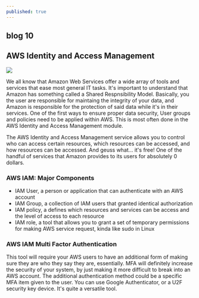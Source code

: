 ```yaml
---
published: true
---
```

## blog 10

## AWS Identity and Access Management 

![]({{site.baseurl}}/https://blogs.tensult.com/wp-content/uploads/2019/12/AWS-IAM-1024x532.png)


We all know that Amazon Web Services offer a wide array of tools and services that ease most general IT tasks. It's important to understand that Amazon has something called a Shared Respnsibility Model. Basically, you the user are responsible for maintaing the integrity of your data, and Amazon is responsible for the protection of said data while it's in their services. One of the first ways to ensure proper data security, User groups and policies need to be applied within AWS. This is most often done in the AWS Identity and Access Management module.

The AWS Identity and Access Management service allows you to control who can access certain resources, which resources can be accessed, and how resources can be accessed. And geuss what... it's free! One of the handful of services that Amazon provides to its users for absolutely 0 dollars.

### AWS IAM: Major Components

- IAM User, a person or application that can authenticate with an AWS account
- IAM Group, a collection of IAM users that granted identical authorization
- IAM policy, a defines which resources and services can be access and the level of access to each resource
- IAM role, a tool that allows you to grant a set of temporary permissions for making AWS service request, kinda like sudo in Linux

### AWS IAM Multi Factor Authentication

This tool will require your AWS users to have an additional form of making sure they are who they say they are, essentially. MFA will definitely increase the security of your system, by just making it more difficult to break into an AWS account. The additional authentication method could be a specific MFA item given to the user. You can use Google Authenticator, or a U2F security key device. It's quite a versatile tool.
 




